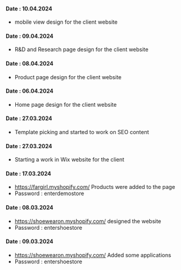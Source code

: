 #### Date : 10.04.2024
- mobile view design for the client website 
#### Date : 09.04.2024
- R&D and Research page design for the client website 
#### Date : 08.04.2024
- Product page design for the client website 
#### Date : 06.04.2024
- Home page design for the client website 
#### Date : 27.03.2024
- Template picking and started to work on SEO content
#### Date : 27.03.2024
- Starting a work in Wix website for the client
#### Date : 17.03.2024
- https://fargirl.myshopify.com/ Products were added to the page
- Password : enterdemostore
#### Date : 08.03.2024
- https://shoewearon.myshopify.com/ designed the website 
- Password : entershoestore
#### Date : 09.03.2024
- https://shoewearon.myshopify.com/ Added some applications
- Password : entershoestore

